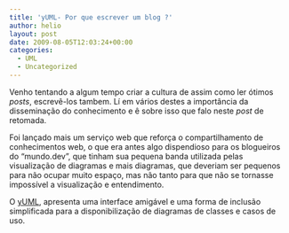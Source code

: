 ```yaml
---
title: 'yUML- Por que escrever um blog ?'
author: helio
layout: post
date: 2009-08-05T12:03:24+00:00
categories:
  - UML
  - Uncategorized
---
```

Venho tentando a algum tempo criar a cultura de assim como ler ótimos _posts_, escrevê-los tambem. Lí em vários destes a importância da disseminação do conhecimento e ê sobre isso que falo neste _post_ de retomada.

Foi lançado mais um serviço web que reforça o compartilhamento de conhecimentos web, o que era antes algo dispendioso para os blogueiros do &#8220;mundo.dev&#8221;, que tinham sua pequena banda utilizada pelas visualização de diagramas e mais diagramas, que deveriam ser pequenos para não ocupar muito espaço, mas não tanto para que não se tornasse impossível a visualização e entendimento.

O <a title="yUML - Serviço que disponibiliza diagramas de uml em segundos" href="http://yuml.me" target="_blank">yUML</a>, apresenta uma interface amigável e uma forma de inclusão simplificada para a disponibilização de diagramas de classes e casos de uso.